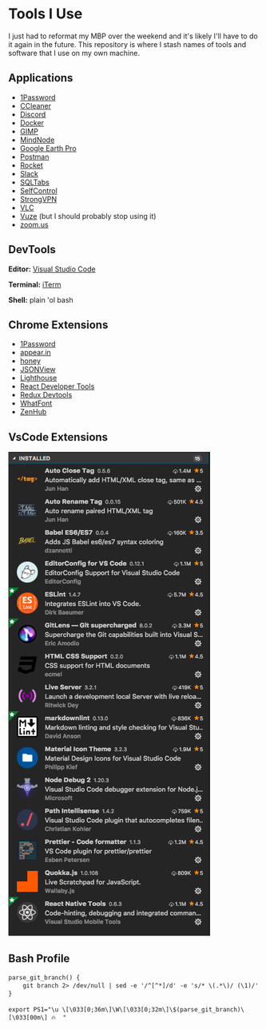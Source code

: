 # Tools I Use

I just had to reformat my MBP over the weekend and it's likely I'll have to do it again in the future. This repository is where I stash names of tools and software that I use on my own machine.

## Applications

- [1Password](https://1password.com/)
- [CCleaner](https://www.ccleaner.com/ccleaner/download)
- [Discord](https://discordapp.com/download)
- [Docker](https://docs.docker.com/install/)
- [GIMP](https://www.gimp.org/downloads/)
- [MindNode](https://mindnode.com/mindnode/mac)
- [Google Earth Pro](https://www.google.com/earth/desktop/)
- [Postman](https://www.getpostman.com/)
- [Rocket](http://matthewpalmer.net/rocket/)
- [Slack](https://slack.com/downloads/)
- [SQLTabs](https://www.sqltabs.com/)
- [SelfControl](http://selfcontrolapp.com/)
- [StrongVPN](https://strongvpn.com/setup.html)
- [VLC](https://www.videolan.org/vlc/)
- [Vuze](https://www.best-bittorrent-vpn.com/how-to-use-vuze-anonymously.html) (but I should probably stop using it)
- [zoom.us](https://zoom.us/download)

## DevTools

**Editor:** [Visual Studio Code](https://code.visualstudio.com/download)

<!-- **Editor Theme:** -->

**Terminal:** [iTerm](https://www.iterm2.com/)

<!-- **Terminal Theme:** -->

**Shell:** plain 'ol bash

## Chrome Extensions

- [1Password](https://agilebits.com/onepassword/extensions)
- [appear.in](https://chrome.google.com/webstore/detail/appearin-screen-sharing/bodncoafpihbhpfljcaofnebjkaiaiga?hl=en)
- [honey](https://www.joinhoney.com/)
- [JSONView](https://chrome.google.com/webstore/detail/jsonview/chklaanhfefbnpoihckbnefhakgolnmc?hl=en)
- [Lighthouse](https://chrome.google.com/webstore/detail/lighthouse/blipmdconlkpinefehnmjammfjpmpbjk?hl=en)
- [React Developer Tools](https://chrome.google.com/webstore/detail/react-developer-tools/fmkadmapgofadopljbjfkapdkoienihi?hl=en)
- [Redux Devtools](https://chrome.google.com/webstore/detail/redux-devtools/lmhkpmbekcpmknklioeibfkpmmfibljd?hl=en)
- [WhatFont](https://chrome.google.com/webstore/detail/whatfont/jabopobgcpjmedljpbcaablpmlmfcogm?hl=en)
- [ZenHub](https://chrome.google.com/webstore/detail/zenhub-for-github/ogcgkffhplmphkaahpmffcafajaocjbd?hl=en-US)

## VsCode Extensions

  ![extensions-list](https://github.com/kale-stew/tools-i-use/blob/master/assets/vscode-extensions.png)

## Bash Profile

```
parse_git_branch() {
    git branch 2> /dev/null | sed -e '/^[^*]/d' -e 's/* \(.*\)/ (\1)/'
}

export PS1="\u \[\033[0;36m\]\W\[\033[0;32m\]\$(parse_git_branch)\[\033[00m\] 🔥  "
```